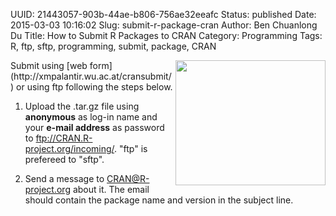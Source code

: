 UUID: 21443057-903b-44ae-b806-756ae32eeafc
Status: published
Date: 2015-03-03 10:16:02
Slug: submit-r-package-cran
Author: Ben Chuanlong Du
Title: How to Submit R Packages to CRAN
Category: Programming
Tags: R, ftp, sftp, programming, submit, package, CRAN

<img src="http://dclong.github.io/media/r/r.png" height="200" width="240" align="right"/>
Submit using [web form](http://xmpalantir.wu.ac.at/cransubmit/) or using ftp following the steps below.

1. Upload the .tar.gz file using **anonymous** as log-in name 
and your **e-mail address** as password 
to <ftp://CRAN.R-project.org/incoming/>. 
"ftp" is prefereed to "sftp". 

2. Send a message to <CRAN@R-project.org> about it. 
The email should contain the package name and version in the subject line. 
